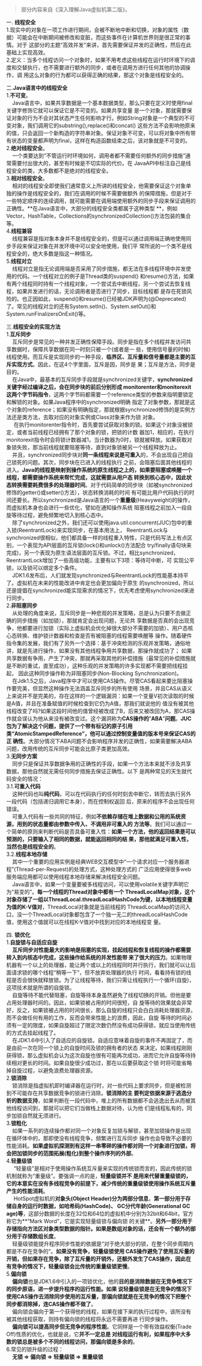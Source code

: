 > 部分内容来自《深入理解Java虚拟机第二版》。
  
一. **线程安全**  
1.现实中的对象在一项工作进行期间，会被不断地中断和切换，对象的属性（数据）可能会在中断期间被修改和变脏，而这些事件在计算机世界则是很正常的事情。对于  这部分的主题“高效并发”来讲，首先需要保证并发的正确性，然后在此基础上实现高效。  
2.定义：当多个线程访问一个对象时，如果不用考虑这些线程在运行时环境下的调度和交替执行，也不需要进行额外的同步，或者在调用方进行任何其他的协调操作，调  用这么对象的行为都可以获得正确的结果，那这个对象是线程安全的。 
  
二.**Java语言中的线程安全**  
1.**不可变**。   
    &nbsp;&nbsp;&nbsp;&nbsp;Java语言中，如果共享数据是一个基本数据类型，那么只要在定义时使用final关键字修饰它就可以保证它是不可变的。如果共享变量  是一个对象，那就需要保证对象的行为不会对其状态产生任何影响才行。例如String对象是一个典型的不可变对象，我们调用它的substring(),replace()和concat()  这些方法不会影响他原来的值，只会返回一个新构造的字符串对象。保证对象不可变，可以将对象中所有带有状态的变量都声明为final，这样在构造函数结束之后，该对象就是不可变的。  
2.**绝对线程安全**。   
    &nbsp;&nbsp;&nbsp;&nbsp;一个类要达到“不管运行时环境如何，调用者都不需要任何额外的同步措施”通常需要付出很大的，甚至有时候是不切实际的代价。在  JavaAPI中标注自己是线程安全的类，大多数都不是绝对的线程安全。  
3.**相对线程安全**。   
    &nbsp;&nbsp;&nbsp;&nbsp;相对的线程安全即使我们通常意义上所讲的线程安全，他需要保证这个对象单独的操作是线程安全的，我们在调用的时候不需要做额外  的保障措施，但是对于一些特定顺序的连续调用，就可能需要在调用端使用额外的同步手段来保证调用的正确性。**在Java语言中，大部分的线程安全类都属于这种类型  **，例如Vector，HashTable，Collections的synchronizedCollection()方法包装的集合等。  
4.**线程兼容**  
    &nbsp;&nbsp;&nbsp;&nbsp;线程兼容是指对象本身并不是线程安全的，但是可以通过调用端正确地使用同步手段来保证对象在并发环境中可以安全地使用，我们平  常所说的一个类不是线程安全的，绝大多数是指这一种情况。  
5.**线程对立**  
    &nbsp;&nbsp;&nbsp;&nbsp;线程对立是指无论调用端是否采用了同步措施，都无法在多线程环境中并发使用的代码。一个线程对立的例子是Thread类的suspend()  和resume()方法，如果有两个线程同时持有一个线程对象，一个尝试去中断线程，另一个尝试去恢复线程，如果并发进行的话，无论调用者是否进行了同步，目标线程都  是存在死锁风险的。也正因如此，suspend()和resume()已经被JDK声明为(@Deprecated)了。常见的线程对立的还有System.setIn()、System.setOut()和System.runFinalizersOnExit()等。
      
三.**线程安全的实现方法**  
1.**互斥同步**  
    &nbsp;&nbsp;&nbsp;&nbsp;互斥同步是常见的一种并发正确性保障手段。同步是指在多个线程并发访问共享数据时，保障共享数据在同一时刻只被一个(或者是一  些，使用信号量的时候)线程使用。而互斥是实现同步的一种手段，**临界区、互斥量和信号量都是主要的互斥实现方式**。因此，在这4个字里面，互斥是因，同步是  果；互斥是方法，同步是目的。  
    &nbsp;&nbsp;&nbsp;&nbsp;在Java中，最基本的互斥同步手段就是synchronized关键字，**synchronized关键字经过编译之后，会在同步块的前后分别形成  monitorenter和monitorexit这两个字节码指令**，这两个字节码都需要一个reference类型的参数来指明要锁定和解锁的对象。如果Java程序中的synchronized明确  指定了对象参数，那就是这个对象的reference；如果没有明确指定，那就根据synchronized修饰的是实例方法还是类方法，去取对应的对象实例或Class对象来作为锁  对象。  
   &nbsp;&nbsp;&nbsp;&nbsp; 在执行monitorenter指令时，首先要尝试获取对象的锁。如果这个对象没被锁定，或者当前线程已经拥有了那个对象的锁，把锁的计数  器加1，相应的，在执行monitorexit指令时会将锁计数器减1，当计数器为0时，锁就被释放。如果获取对象锁失败，那当前线程就要阻塞等待，直到对象锁被另一个线程释放为止。    
    &nbsp;&nbsp;&nbsp;&nbsp;并且，synchronized同步块对**同一条线程来说是可重入**的，不会出现自己把自己锁死的问题。其次，同步块在已进入的线程执行  之前，会阻塞后面其他线程的进入。**Java的线程是映射到操作系统的原生线程之上的，如果要阻塞或唤醒一个线程，都需要操作系统来帮忙完成，这就需要从用户态  转换到核心态中，因此状态转换需要耗费很多的处理器时间**。对于代码简单的同步块（如被synchronized修饰的getter()或setter()方法），状态转换消耗的时间  有可能比用户代码执行的时间还要长。所以synchronized是Java语言的一个**重量级**(Heavyweight)的操作，而虚拟机本身也会进行一些优化，譬如在通知操作系统  阻塞线程之前加入一段自旋等待过程，避免频繁地切入到核心态中。  
    &nbsp;&nbsp;&nbsp;&nbsp;除了synchronized之外，我们还可以使用java.util.concurrent(JUC)包中的重入锁(ReentrantLock)来实现同步，在基本用法上，  ReentrantLock与synchronized很相似，他们都具备一样的线程重入特性，只是代码写法上有点区别，一个表现为API层面的互斥锁(lock()和unlock()方法配合  try/finally语句块来完成)，另一个表现为原生语法层面的互斥锁。不过，相比synchronized，ReentrantLock增加了一些高级功能，主要有以下3项：等待可中断，可  实现公平锁，以及锁可以绑定多个条件。  
    &nbsp;&nbsp;&nbsp;&nbsp;JDK1.6发布后，人们就发现synchronized与ReentrantLock的性能基本持平了。虚拟机在未来的性能改进中肯定也会更加偏向于原生  的synchronized，所以还是提倡在synchronized能实现需求的情况下，优先考虑使用synchronized来进行同步。  
2.**非阻塞同步**  
    &nbsp;&nbsp;&nbsp;&nbsp;从处理的角度来说，互斥同步是一种悲观的并发策略，总是认为只要不去做正确的同步措施（如加锁），那就肯定会出现问题，无论共  享数据是否真的会出现竞争，他都要进行加锁（实际上虚拟机会优化掉很大部分不需要的加锁）、用户态核心态转换、维护锁计数器和检查是否有被阻塞的线程需要唤醒等  操作。随着硬件指令集的发展，我们有了另外一个选择：基于冲突检测的乐观并发策略，通俗地讲，就是先进行操作，如果没有其他线程争用共享数据，那操作就成功了；  如果共享数据有争用，产生了冲突，那就再采取其他的补偿措施（最常见的补偿措施就是不断的重试，直至成功），这种乐观的并发策略的许多实现都不需要把线程挂起，  因此这种同步操作称为非阻塞同步(Non-Blocking Synchronization)。  
    &nbsp;&nbsp;&nbsp;&nbsp;在Jdk1.5之后，Java程序中才可以使用CAS操作。尽管CAS看起来要比阻塞操作要完美，但显然这种操作无法涵盖互斥同步的所有使用  场景，并且CAS从语义上来说并不是完美的，存在这样的一个逻辑漏洞：如果一个变量V初次读取的时候是A值，并且在准备赋值的时候检查到它仍为A值，那我们就说他的  值没有被其他线程改变了吗?如果这段时间他的值曾经被改成了B，后来又被改回为A，那CAS操作就会误认为他从来没有被改变过。这个漏洞称为**CAS操作的**“**ABA**”**问题**。**JUC包为了解决这个问题，提供了一个带有标记的原子引用类“AtomicStampedReference”，他可以通过控制变量值的版本号来保证CAS的正  确性**。大部分情况下ABA问题不会影响程序并发的正确性，如果需要解决ABA问题，改用传统的互斥同步可能会比原子类更加高效。  
3.**无同步方案**  
    &nbsp;&nbsp;&nbsp;&nbsp;同步只是保证共享数据争用的正确性的手段，如果一个方法本来就不涉及共享数据，那他自然就无需任何同步措施去保证正确性。以下  是两种常见的天生就代码安全的情况：  
    3.1.**可重入代码**   
    &nbsp;&nbsp;&nbsp;&nbsp;这种代码也叫**纯代码**，可以在代码执行的任何时刻去中断它，转而去执行另外一段代码（包括递归调用它本身），而在控制权返回  后，原来的程序不会出现任何错误。  
    &nbsp;&nbsp;&nbsp;&nbsp;可重入代码有一些共同的特征，例如**不依赖存储在堆上数据和公用的系统资源，用到的状态量都由参数中传入、不调用非可重入的  方法等**。我们可以通过一个简单的原则来判断代码是否具备可重入性：**如果一个方法，他的返回结果是可以预测的，只要输入了相同的数据，就能返回相同的结  果，那他就满足可重入性，当然也是线程安全的**。  
    3.2.**线程本地存储**  
    &nbsp;&nbsp;&nbsp;&nbsp;其中一个重要的应用实例是经典WEB交互模型中“一个请求对应一个服务器进程”(Thread-per-Request)的处理方式，这种处理方式的  广泛应用使得很多web服务端应用都可以使用线程本地存储来解决线程安全问题。  
    &nbsp;&nbsp;&nbsp;&nbsp;Java语言中，如果一个变量要被多线程访问，可以使用volatile关键字声明它为“易变的”。**每一个线程的Thread对象中都有一个  ThreadLocalMap对象，这个对象存储了一组以ThreadLocal.threadLocalHashCode为键，以本地线程变量为值的K-V值对**，ThreadLocal对象就是当前线程的  ThreadLocalMap的访问入口，没一个ThreadLocal对象都包含了一个独一无二的threadLocalHashCode值，使用这个值就可以在线程K-V值对中找到对应的本地线程变  量。  
  
四. **锁优化**  
    1.**自旋锁与自适应自旋**  
    &nbsp;&nbsp;&nbsp;&nbsp;**互斥同步对性能最大的影响是阻塞的实现，挂起线程和恢复线程的操作都需要转入到内核态中完成，这些操作给系统的并发性能带  来了很大的压力**。如果物理机器有一个以上的处理器，能让两个或以上的线程同时并行执行，我们就可以让后面请求锁的哪个线程“稍等一下”，但不放弃处理器的执行  时间，看看持有锁的线程是否会很快就释放锁。为了让线程等待，我们只需让线程执行一个循环(自旋)，这项技术就是所谓的自旋锁。  
    &nbsp;&nbsp;&nbsp;&nbsp;自旋等待不能代替阻塞，自旋等待本身虽然避免了线程切换的开销。但他是要占用处理器时间的。因此，如果锁被占用的时间很短，自  旋等待的效果就会非常好，反之，如果锁被占用的时间很长，那么自旋的线程只会白白消耗处理器资源，而不会做任何有用的工作，反而会带来性能上的浪费，因此，自旋  等待的时间必须有一定的限度，如果自旋超过了限定次数仍然没有成功获得锁，就应当使用传统的方式去挂起线程了。  
    &nbsp;&nbsp;&nbsp;&nbsp;在JDK1.6中引入了自适应的自旋锁。自适应意味着自旋的事件不再固定了，而是由前一次在同一个锁上的自旋时间及锁的拥有者的状态  来决定。如果线程刚刚获得锁，那么虚拟机会认为这次自旋也很有可能再次成功，进而它允许自旋等待持续相对更长的时间。如果自旋很少成功过，那在以后要获取这个锁  时将可能省略掉自旋过程，以避免浪费处理器资源。  
    2.**锁消除**  
    &nbsp;&nbsp;&nbsp;&nbsp;锁消除是指虚拟机即时编译器在运行时，对一些代码上要求同步，但是被检测到不可能存在共享数据竞争的锁进行消除。**锁消除的主  要判定依据来源于逃逸分析的数据支持**，如果判断在一段代码中，堆上的所有数据都不会逃逸出去从而被其他线程访问到，那就可以把它们当做栈上数据对待，认为他  们是线程私有的，同步加锁自然就无须进行。  
    3.**锁粗化**  
    &nbsp;&nbsp;&nbsp;&nbsp;如果一系列的连续操作都对同一个对象反复加锁与解锁，甚至加锁操作是出现在循环体中的，那即使没有线程竞争，频繁进行互斥同步  操作也会导致不必要的性能消耗。**如果虚拟机探测到有这样一串零碎的操作都对同一个对象进行加锁，将会把加锁同步的范围拓展(粗化)到整个操作序列的外部**。  
    4.**轻量级锁**  
   &nbsp;&nbsp;&nbsp;&nbsp; “轻量级”是相对于使用操作系统互斥量来实现的传统锁而言的，因此传统的锁机制就称为“重量级”。要强调一点的是，**轻量级锁并不  是用来代替重量级锁的，它的本意实在没有多线程竞争的前提下，减少传统的重量级锁使用操作系统互斥量产生的性能消耗**。  
   &nbsp;&nbsp;&nbsp;&nbsp; HotSpot虚拟机的**对象头(Object Header)分为两部分信息**，**第一部分用于存储自身的运行时数据，如哈希码(HashCode)、  GC分代年龄(Generational GC age)等**，这部分数据的长度在32位和64位的虚拟机中分别为32bit和64bit，官方称它为**“Mark Word”，它是实现轻量级锁与偏向锁  的关键**。**另外一部分用于存储指向方法区对象类型数据的指针。如果是数组对象的话，还会有一个额外的部分用于存储数组长度**。  
    &nbsp;&nbsp;&nbsp;&nbsp;轻量级锁能提升程序同步性能的依据是“对于绝大部分的锁，在整个同步周期内都是不存在竞争的”。**如果没有竞争，轻量级锁使用  CAS操作避免了使用互斥量的开销，但如果存在竞争，除了互斥量的开销外，还额外发生了CAS操作，因此在有竞争的情况下，轻量级锁会比传统的重量级锁更慢**。  
    5.**偏向锁**  
    &nbsp;&nbsp;&nbsp;&nbsp;**偏向锁**也是JDK1.6中引入的一项锁优化，他的**目的是消除数据在无竞争情况下的同步原语，进一步提升程序的运行性能。如果  说轻量级锁是在无竞争的情况下使用CAS操作去消除同步使用的互斥量，那偏向锁就是在无竞争的情况下把整个同步都消除掉，连CAS操作都不做了**。  
    &nbsp;&nbsp;&nbsp;&nbsp;偏向锁会偏向于第一个获得他的线程，如果在接下来的执行过程中，该所没有被其他线程获取，则持有偏向锁的线程将永远不需要再进  行同步操作。  
    &nbsp;&nbsp;&nbsp;&nbsp;**偏向锁可以提高同步但无竞争的程序性能**。它同样是一个带有效益权衡(Trade Off)性质的优化，也就是说，它**并不一定总是  对线程运行有利，如果程序中大多数的锁总是被多个不同的线程访问，那偏向锁是多余的**。  
    6.常见的锁升级的过程：  
    &nbsp;&nbsp;&nbsp;&nbsp;**无锁 => 偏向锁 => 轻量级锁 => 重量级锁**  
    
    
    
